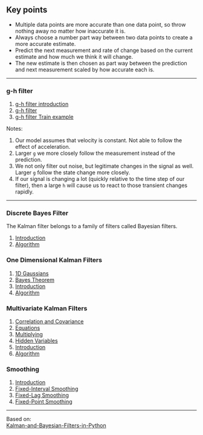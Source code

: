 ## Key points
* Multiple data points are more accurate than one data point, so throw nothing away no matter how inaccurate it is.
* Always choose a number part way between two data points to create a more accurate estimate.
* Predict the next measurement and rate of change based on the current estimate and how much we think it will change.
* The new estimate is then chosen as part way between the prediction and next measurement scaled by how accurate each is.

________________________________________________________________________________________________________________________

### g-h filter
1. [g-h filter introduction](Code/G-H%20filter%20introduction.ipynb)  
2. [g-h filter](Code/G-H%20filter.ipynb)
3. [g-h filter Train example](Code/G-H%20filter%20Train%20example.ipynb)

Notes:
1. Our model assumes that velocity is constant. Not able to follow the effect of acceleration.
2. Larger ```g``` we more closely follow the measurement instead of the prediction.
3. We not only filter out noise, but legitimate changes in the signal as well. Larger ```g``` follow the state change more closely.
4. If our signal is changing a lot (quickly relative to the time step of our filter), then a large ```h``` will cause us to react to those transient changes rapidly.

________________________________________________________________________________________________________________________

### Discrete Bayes Filter
The Kalman filter belongs to a family of filters called Bayesian filters.
1. [Introduction](Code/Discrete%20Bayes%20Filter-Intro.ipynb)
2. [Algorithm](Code/Discrete%20Bayes%20Algorithm.ipynb)

### One Dimensional Kalman Filters
1. [1D Gaussians](Code/Gaussians.ipynb)
2. [Bayes Theorem](Code/Bayes%20Theorem.ipynb)
3. [Introduction](Code/One-Dimensional-Kalman-Filters-Intro.ipynb)
4. [Algorithm](Code/One-Dimensional-Kalman-Filters.ipynb)

### Multivariate Kalman Filters
1. [Correlation and Covariance](Code/Multivariate%20Gaussians-Correlation%20and%20Covariance.ipynb)
2. [Equations](Code/Multivariate%20Kalman%20Filters-Equations.ipynb)
3. [Multiplying](Code/Multivariate%20Gaussians-Multiplying.ipynb)
4. [Hidden Variables](Code/Multivariate%20Gaussians-Hidden%20Variables.ipynb)
5. [Introduction](Code/Multivariate%20Kalman%20Filters-Introduction.ipynb)
6. [Algorithm](Code/Multivariate%20Kalman%20Filters-Equations.ipynb)


### Smoothing
1. [Introduction](Code/Smoothing.ipynb)
2. [Fixed-Interval Smoothing](Code/Smoothing_Fixed_Interval.ipynb)
3. [Fixed-Lag Smoothing](Code/Smoothing_Fixed_Interval.ipynb)
4. [Fixed-Point Smoothing](Code/Smoothing_Fixed_Interval.ipynb)
________________________________________________________________________________________________________________________

Based on:        
[Kalman-and-Bayesian-Filters-in-Python](https://github.com/rlabbe/Kalman-and-Bayesian-Filters-in-Python)
